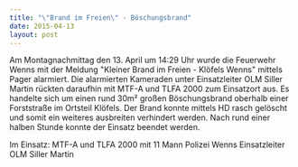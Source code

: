 ```yaml
---
title: "\"Brand im Freien\" - Böschungsbrand"
date: 2015-04-13
layout: post
---
```


Am Montagnachmittag den 13. April um 14:29 Uhr wurde die Feuerwehr Wenns mit der Meldung "Kleiner Brand im Freien - Klöfels Wenns" mittels Pager alarmiert. Die alarmierten Kameraden unter Einsatzleiter OLM Siller Martin rückten daraufhin mit MTF-A und TLFA 2000 zum Einsatzort aus. Es handelte sich um einen rund 30m² großen Böschungsbrand oberhalb einer Forststraße im Ortsteil Klöfels. Der Brand konnte mittels HD rasch gelöscht und somit ein weiteres ausbreiten verhindert werden. Nach rund einer halben Stunde konnte der Einsatz beendet werden.

Im Einsatz:
MTF-A und TLFA 2000 mit 11 Mann
Polizei Wenns
Einsatzleiter OLM Siller Martin